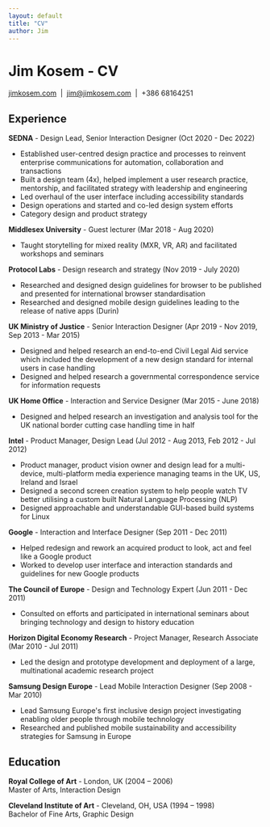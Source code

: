 ```yaml
---
layout: default
title: "CV"
author: Jim
---
```


# Jim Kosem - CV

[jimkosem.com](https://jimkosem.com)&nbsp;&nbsp;\|&nbsp;&nbsp;[jim@jimkosem.com](mailto:jim@jimkosem.com)&nbsp;&nbsp;\|&nbsp;&nbsp;+386 68164251


## Experience

**SEDNA** - Design Lead, Senior Interaction Designer (Oct 2020 - Dec 2022)

- Established user-centred design practice and processes to reinvent enterprise communications for automation, collaboration and transactions
- Built a design team (4x), helped implement a user research practice, mentorship, and facilitated strategy with leadership and engineering
- Led overhaul of the user interface including accessibility standards
- Design operations and started and co-led design system efforts
- Category design and product strategy

**Middlesex University** - Guest lecturer (Mar 2018 - Aug 2020)

- Taught storytelling for mixed reality (MXR, VR, AR) and facilitated workshops and seminars

**Protocol Labs** - Design research and strategy (Nov 2019 - July 2020)

- Researched and designed design guidelines for browser to be published and presented for international browser standardisation
- Researched and designed mobile design guidelines leading to the release of native apps (Durin)

**UK Ministry of Justice** - Senior Interaction Designer (Apr 2019 - Nov 2019, Sep 2013 - Mar 2015)

- Designed and helped research an end-to-end Civil Legal Aid service which included the development of a new design standard for internal users in case handling
- Designed and helped research a governmental correspondence service for information requests

**UK Home Office** - Interaction and Service Designer (Mar 2015 - June 2018)

- Designed and helped research an investigation and analysis tool for the UK national border cutting case handling time in half

**Intel** - Product Manager, Design Lead (Jul 2012 - Aug 2013, Feb 2012 - Jul 2012)

- Product manager, product vision owner and design lead for a multi-device, multi-platform media experience managing teams in the UK, US, Ireland and Israel
- Designed a second screen creation system to help people watch TV better utilising a custom built Natural Language Processing (NLP)
- Designed approachable and understandable GUI-based build systems for Linux

**Google** - Interaction and Interface Designer (Sep 2011 - Dec 2011)

- Helped redesign and rework an acquired product to look, act and feel like a Google product
- Worked to develop user interface and interaction standards and guidelines for new Google products

**The Council of Europe** - Design and Technology Expert (Jun 2011 - Dec 2011)

- Consulted on efforts and participated in international seminars about bringing technology and design to history education

**Horizon Digital Economy Research** - Project Manager, Research Associate (Mar 2010 - Jul 2011)

- Led the design and prototype development and deployment of a large, multinational academic research project

**Samsung Design Europe** - Lead Mobile Interaction Designer (Sep 2008 - Mar 2010)

- Lead Samsung Europe's first inclusive design project investigating enabling older people through mobile technology
- Researched and published mobile sustainability and accessibility strategies for Samsung in Europe

## Education

**Royal College of Art** - London, UK (2004 – 2006)<br>
Master of Arts, Interaction Design  

**Cleveland Institute of Art** - Cleveland, OH, USA (1994 – 1998)<br>
Bachelor of Fine Arts, Graphic Design